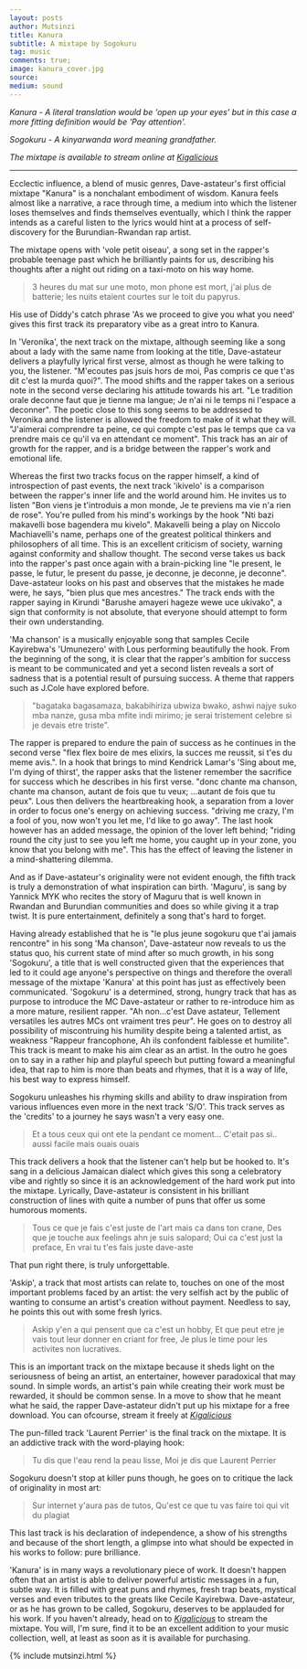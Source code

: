 ```yaml
---
layout: posts
author: Mutsinzi
title: Kanura
subtitle: A mixtape by Sogokuru
tag: music
comments: true;
image: kanura_cover.jpg
source:
medium: sound
---
```




*Kanura - A literal translation would be 'open up your eyes' but in this case a
 more fitting definition would be 'Pay attention'.*

*Sogokuru - A kinyarwanda word meaning grandfather.*

*The mixtape is available to stream online at <a href="http://www.kigalicious.com/#!sogokuru/ao7ue" title="Stream Kanura on Kigalicious" target="_blank">Kigalicious</a>*

---------------------------------------


Ecclectic influence, a blend of music genres, Dave-astateur's first official
mixtape "Kanura" is a nonchalant embodiment of wisdom. Kanura feels almost like
a narrative, a race through time, a medium into which the listener
loses themselves and finds themselves eventually, which I think the rapper intends
as a careful listen to the lyrics would hint at a process of self-discovery
for the Burundian-Rwandan rap artist.


The mixtape opens with 'vole petit oiseau', a song set in the
rapper's probable teenage past which he brilliantly paints for us, describing his
thoughts after a night out riding on a taxi-moto on his way home.

> 3 heures du mat sur une moto, mon phone est mort, j'ai plus de batterie; les nuits etaient courtes sur le toit du papyrus.


His use of Diddy's catch phrase 'As we proceed to give you what you need' gives this first track its preparatory
vibe as a great intro to Kanura.

In 'Veronika', the next track on the mixtape, although seeming like a song about a lady with the same name
from looking at the title, Dave-astateur delivers a playfully lyrical first verse, almost as though he were talking to you, the listener. "M'ecoutes pas jsuis hors de moi, Pas compris ce que t'as dit c'est la murda quoi?". The mood shifts and the rapper takes on a serious note in the second verse declaring his attitude towards his art. "Le tradition orale deconne faut que je tienne ma langue; Je n'ai ni le temps ni l'espace a deconner". The poetic close to this song seems to be addressed to Veronika and the listener is allowed the freedom to make of it what they will. "J'aimerai comprendre ta peine, ce qui compte c'est pas le temps que ca va prendre mais ce qu'il va en attendant ce moment". This track has an air of growth for the rapper, and is a bridge between the rapper's work and emotional life.

Whereas the first two tracks focus on the rapper himself, a kind of introspection of past events, the next track 'ikivelo' is a comparison between the rapper's inner life and the world around him. He invites us to listen "Bon viens je t'introduis a mon monde, Je te previens ma vie n'a rien de rose". You're pulled from his mind's workings by the hook "Nti bazi makavelli bose bagendera mu kivelo". Makavelli being a play on Niccolo Machiavelli's name, perhaps one of the greatest political thinkers and philosophers of all time. This is an excellent criticism of society, warning against conformity and shallow thought. The second verse takes us back into the rapper's past once again with a brain-picking line "le present, le passe, le futur, le present du passe, je deconne, je deconne, je deconne". Dave-astateur looks on his past and observes that the mistakes he made were, he says, "bien plus que mes ancestres." The track ends with the rapper saying in Kirundi "Barushe amayeri hageze wewe uce ukivako", a sign that conformity is not absolute, that everyone should attempt to form their own understanding.

'Ma chanson' is a musically enjoyable song that samples Cecile Kayirebwa's 'Umunezero' with Lous performing beautifully the hook. From the beginning of the song, it is clear that the rapper's ambition for success is meant to be communicated and yet a second listen reveals a sort of sadness that is a potential result of pursuing success. A theme that rappers such as J.Cole have explored before.

>"bagataka bagasamaza, bakabihiriza ubwiza bwako, ashwi najye suko mba nanze, gusa mba mfite indi mirimo; je serai tristement celebre si je devais etre triste".

The rapper is prepared to endure the pain of success as he continues in the second verse "flex flex boire de mes elixirs, la succes me reussit, si t'es du meme avis.". In a hook that brings to mind Kendrick Lamar's 'Sing about me, I'm dying of thirst', the rapper asks that the listener remember the sacrifice for success which he describes in his first verse. "donc chante ma chanson, chante ma chanson, autant de fois que tu veux; ...autant de fois que tu peux". Lous then delivers the heartbreaking hook, a separation from a lover in order to focus one's energy on achieving success. "driving me crazy, I'm a fool of you, now won't you let me, I'd like to go away". The last hook however has an added message, the opinion of the lover left behind; "riding round the city just to see you left me home, you caught up in your zone, you know that you belong with me". This has the effect of leaving the listener in a mind-shattering dilemma.

And as if Dave-astateur's originality were not evident enough, the fifth track is truly a demonstration of what inspiration can birth. 'Maguru', is sang by Yannick MYK who recites the story of Maguru that is well known in Rwandan and Burundian communities and does so while giving it a trap twist. It is pure entertainment, definitely a song that's hard to forget.

Having already established that he is "le plus jeune sogokuru que t'ai jamais rencontre" in his song 'Ma chanson', Dave-astateur now reveals to us the status quo, his current state of mind after so much growth, in his song 'Sogokuru', a title that is well constructed given that the experiences that led to it could age anyone's perspective on things and therefore the overall message of the mixtape 'Kanura' at this point has just as effectively been communicated. 'Sogokuru' is a determined, strong, hungry track that has as purpose to introduce the MC Dave-astateur or rather to re-introduce him as a more mature, resilient rapper. "Ah non...c'est Dave astateur, Tellement versatiles les autres MCs ont vraiment tres peur". He goes on to destroy all possibility of miscontruing his humility despite being a talented artist, as weakness "Rappeur francophone, Ah ils confondent faiblesse et humilite". This track is meant to make his aim clear as an artist. In the outro he goes on to say in a rather hip and playful speech but putting foward a meaningful idea, that rap to him is more than beats and rhymes, that it is a way of life, his best way to express himself.

Sogokuru unleashes his rhyming skills and ability to draw inspiration from various influences even more in the next track 'S/O'. This track serves as the 'credits' to a journey he says wasn't a very easy one.

>Et a tous ceux qui ont ete la pendant ce moment... C'etait pas si.. aussi facile mais ouais ouais

This track delivers a hook that the listener can't help but be hooked to. It's sang in a delicious Jamaican dialect which gives this song a celebratory vibe and rightly so since it is an acknowledgement of the hard work put into the mixtape. Lyrically, Dave-astateur is consistent in his brilliant construction of lines with quite a number of puns that offer us some humorous moments.

> Tous ce que je fais c'est juste de l'art mais ca dans ton crane, Des que je touche aux feelings ahn je suis salopard; Oui ca c'est just la preface, En vrai tu t'es fais juste dave-aste

 That pun right there, is truly unforgettable.

'Askip', a track that most artists can relate to, touches on one of the most important problems faced by an artist: the very selfish act by the public of wanting to consume an artist's creation without payment. Needless to say, he points this out with some fresh lyrics.

>Askip y'en a qui pensent que ca c'est un hobby, Et que peut etre je vais tout leur donner en criant for free, Je plus le time pour les activites non lucratives.

This is an important track on the mixtape because it sheds light on the seriousness of being an artist, an entertainer, however paradoxical that may sound. In simple words, an artist's pain while creating their work must be rewarded, it should be common sense. In a move to show that he meant what he said, the rapper Dave-astateur didn't put up his mixtape for a free download. You can ofcourse, stream it freely at *<a href="http://www.kigalicious.com/#!sogokuru/ao7ue" title="Stream Kanura on Kigalicious" target="_blank">Kigalicious</a>*

The pun-filled track 'Laurent Perrier' is the final track on the mixtape. It is an addictive track with the word-playing hook:

> Tu dis que l'eau rend la peau lisse, Moi je dis que Laurent Perrier

Sogokuru doesn't stop at killer puns though, he goes on to critique the lack of originality in most art:

>Sur internet y'aura pas de tutos, Qu'est ce que tu vas faire toi qui vit du plagiat

This last track is his declaration of independence, a show of his strengths and because of the short length, a glimpse into what should be expected in his works to follow: pure brilliance.

'Kanura' is in many ways a revolutionary piece of work. It doesn't happen often that an artist is able to deliver powerful artistic messages in a fun, subtle way. It is filled with great puns and rhymes, fresh trap beats, mystical verses and even tributes to the greats like Cecile Kayirebwa. Dave-astateur, or as he has grown to be called, Sogokuru, deserves to be applauded for his work. If you haven't already, head on to *<a href="http://www.kigalicious.com/#!sogokuru/ao7ue" title="Stream Kanura on Kigalicious" target="_blank">Kigalicious</a>*  to stream the mixtape. You will, I'm sure, find it to be an excellent addition to your music collection, well, at least as soon as it is available for purchasing.


{% include mutsinzi.html %}
